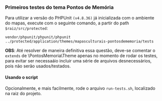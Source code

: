 ### Primeiros testes do tema Pontos de Memória


Para utilizar a versão do PHPUnit `(v4.8.36)` já inicializada com o ambiente do mapas, 
execute com o seguinte comando, a partir do path `$raiz/src/protected`:

`vendor/phpunit/phpunit/phpunit ../protected/application/themes/mapasculturais-pontosdememoria/tests`

**OBS**: Até resolver de maneira definitiva essa questão, deve-se comentar o `extends` de \PontosMemoria\Theme apenas no momento de rodar os testes, para evitar ser necessaáio incluir uma série de arquivos desnecessários, pois não serão usados/testados.

#### Usando o script

Opcionalmente, e mais facilmente, rode o arquivo ``run-tests.sh``, localizado na raiz do projeto. 
